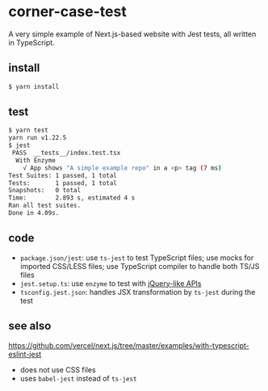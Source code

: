 # corner-case-test

A very simple example of Next.js-based website with Jest tests, all written in TypeScript.

## install

```sh
$ yarn install
```

## test

```sh
$ yarn test
yarn run v1.22.5
$ jest
 PASS  __tests__/index.test.tsx
  With Enzyme
    √ App shows "A simple example repo" in a <p> tag (7 ms)
Test Suites: 1 passed, 1 total
Tests:       1 passed, 1 total
Snapshots:   0 total
Time:        2.893 s, estimated 4 s
Ran all test suites.
Done in 4.09s.
```

## code

- `package.json/jest`: use `ts-jest` to test TypeScript files; use mocks for imported CSS/LESS files; use TypeScript compiler to handle both TS/JS files
- `jest.setup.ts`: use `enzyme` to test with [jQuery-like APIs](https://github.com/airbnb/enzyme#readme)
- `tsconfig.jest.json`: handles JSX transformation by `ts-jest` during the test

## see also

https://github.com/vercel/next.js/tree/master/examples/with-typescript-eslint-jest

- does not use CSS files
- uses `babel-jest` instead of `ts-jest`
